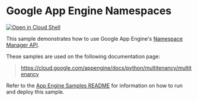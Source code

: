 # Google App Engine Namespaces

[![Open in Cloud Shell][shell_img]][shell_link]

[shell_img]: http://gstatic.com/cloudssh/images/open-btn.png
[shell_link]: https://console.cloud.google.com/cloudshell/open?git_repo=https://github.com/GoogleCloudPlatform/python-docs-samples&page=editor&open_in_editor=appengine/standard/multitenancy/README.md

This sample demonstrates how to use Google App Engine's [Namespace Manager API](https://cloud.google.com/appengine/docs/python/multitenancy/multitenancy).

<!-- auto-doc-link -->
These samples are used on the following documentation page:

> https://cloud.google.com/appengine/docs/python/multitenancy/multitenancy

<!-- end-auto-doc-link -->

Refer to the [App Engine Samples README](../README.md) for information on how to run and deploy this sample.
